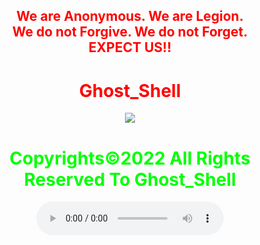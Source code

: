 <html>
    <center>
     <h2 style="color:red">
    We are Anonymous.
    We are Legion.<br>
    We do not Forgive.
    We do not Forget.<br>EXPECT US!!<br></h2>   
    <link rel="icon" type="image/x-icon" href="favicon.ico">
    <link rel="stylesheet" href="world.css">
        <h1 style="color:red">Ghost_Shell</h1><img src="https://i.ibb.co/SmLz9Fr/GHOOST.png"><br>
       <h1 style="color:#00ff00">Copyrights&copy;2022 All Rights Reserved To Ghost_Shell</h1> 
<body> 
<div id="social"><a href="https://www.facebook.com/" class="fa wp-icon fa-facebook-f fa-lg"></a>
<a href="https://twitter.com/"class="fa wp-icon fa-twitter fa-lg"></a>
<a href="https://www.instagram.com/"class="fa wp-icon fa-instagram fa-lg"></a>
<a href="https://www.youtube.com/"class="fa wp-icon fa-youtube fa-lg"></a>
<a href="https://github.com/" class="fa wp-icon fa-github fa-lg"></a>
</div>
   
   <audio controls loop autoplay height="" width="">
<audio autoplay="true" src="Anonymous Hackers Song-We Are Anonymous.mp3"></audio>
<link href="https://fonts.googleapis.com/css?family=Lobster" rel="stylesheet" type="text/css">
     <script>alert("😎It is our great pleasure to have you on board!.A hearty welcome to you😎")</script>

